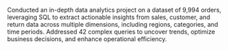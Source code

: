 Conducted an in-depth data analytics project on a dataset of 9,994 orders, leveraging SQL to extract actionable insights from sales, customer, and return data across multiple dimensions, including regions, categories, and time periods. Addressed 42 complex queries to uncover trends, optimize business decisions, and enhance operational efficiency.
